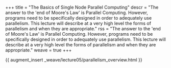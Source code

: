 +++
title = "The Basics of Single Node Parallel Computing"
descr = "The answer to the 'end of Moore's Law' is Parallel Computing. However, programs need to be specifically designed in order to adequately use parallelism. This lecture will describe at a very high level the forms of parallelism and when they are appropriate."
rss = "The answer to the 'end of Moore's Law' is Parallel Computing. However, programs need to be specifically designed in order to adequately use parallelism. This lecture will describe at a very high level the forms of parallelism and when they are appropriate."
weave = true
+++

{{ augment_insert _weave/lecture05/parallelism_overview.html }}
